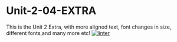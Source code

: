 # Unit-2-04-EXTRA
This is the Unit 2 Extra, with more aligned text, font changes in size, different fonts,and many more etc!
[![linter](https://github.com/JacksonNaufal/Unit-2-04-EXTRA/workflows/linter/badge.svg)](https://github.com/marketplace/actions/super-linter)        
